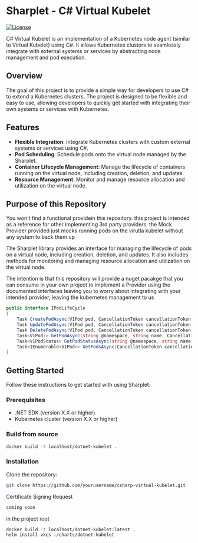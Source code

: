 # Sharplet - C# Virtual Kubelet

[![License](https://img.shields.io/badge/License-MIT-blue.svg)](https://opensource.org/licenses/MIT)

C# Virtual Kubelet is an implementation of a Kubernetes node agent (similar to Virtual Kubelet) using C#. It allows Kubernetes clusters to seamlessly integrate with external systems or services by abstracting node management and pod execution.

## Overview
The goal of this project is to provide a simple way for developers to use C# to extend a Kubernetes clusters. The project is designed to be flexible and easy to use, allowing developers to quickly get started with integrating their own systems or services with Kubernetes.

## Features

- **Flexible Integration**: Integrate Kubernetes clusters with custom external systems or services using C#.
- **Pod Scheduling**: Schedule pods onto the virtual node managed by the Sharplet.
- **Container Lifecycle Management**: Manage the lifecycle of containers running on the virtual node, including creation, deletion, and updates.
- **Resource Management**: Monitor and manage resource allocation and utilization on the virtual node.

## Purpose of this Repository
You won't find a functional providein this repository. this project is intended as a reference for other implementing 3rd party providers. the 
Mock Provider provided just mocks running pods on the virutla kubelet without any system to back them up

The Sharplet library provides an interface for managing the lifecycle of pods on a virtual node, including creation, deletion, and updates. It also includes methods for monitoring and managing resource allocation and utilization on the virtual node.

The intention is that this repository will provide a nuget pacakge that you can consume in your own project to implement a Provider using the documented interfaces leaving you to worry about integrating with your intended provider, leaving the kubernetes management to us

```csharp
public interface IPodLifeCycle
{
    Task CreatePodAsync(V1Pod pod, CancellationToken cancellationToken = default);
    Task UpdatePodAsync(V1Pod pod, CancellationToken cancellationToken = default);
    Task DeletePodAsync(V1Pod pod, CancellationToken cancellationToken = default);
    Task<V1Pod?> GetPodAsync(string @namespace, string name, CancellationToken cancellationToken = default);
    Task<V1PodStatus> GetPodStatusAsync(string @namespace, string name, CancellationToken cancellationToken = default);
    Task<IEnumerable<V1Pod>> GetPodsAsync(CancellationToken cancellationToken = default);
}
```

## Getting Started

Follow these instructions to get started with using Sharplet:

### Prerequisites

- .NET SDK (version X.X or higher)
- Kubernetes cluster (version X.X or higher)

### Build from source

```bash
docker build -t localhost/dotnet-kubelet .
```


### Installation

Clone the repository:

```bash
git clone https://github.com/yourusername/csharp-virtual-kubelet.git
```

Certificate Signing Request

```bash
coming soon
```

in the project root
```bash
docker build -t localhost/dotnet-kubelet:latest .
helm install vkcs ./charts/dotnet-kubelet
```


